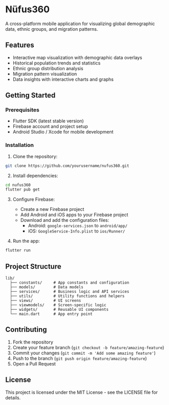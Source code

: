 # Nüfus360

A cross-platform mobile application for visualizing global demographic data, ethnic groups, and migration patterns.

## Features

- Interactive map visualization with demographic data overlays
- Historical population trends and statistics
- Ethnic group distribution analysis
- Migration pattern visualization
- Data insights with interactive charts and graphs

## Getting Started

### Prerequisites

- Flutter SDK (latest stable version)
- Firebase account and project setup
- Android Studio / Xcode for mobile development

### Installation

1. Clone the repository:
```bash
git clone https://github.com/yourusername/nufus360.git
```

2. Install dependencies:
```bash
cd nufus360
flutter pub get
```

3. Configure Firebase:
   - Create a new Firebase project
   - Add Android and iOS apps to your Firebase project
   - Download and add the configuration files:
     - Android: `google-services.json` to `android/app/`
     - iOS: `GoogleService-Info.plist` to `ios/Runner/`

4. Run the app:
```bash
flutter run
```

## Project Structure

```
lib/
  ├── constants/     # App constants and configuration
  ├── models/        # Data models
  ├── services/      # Business logic and API services
  ├── utils/         # Utility functions and helpers
  ├── views/         # UI screens
  ├── viewmodels/    # Screen-specific logic
  ├── widgets/       # Reusable UI components
  └── main.dart      # App entry point
```

## Contributing

1. Fork the repository
2. Create your feature branch (`git checkout -b feature/amazing-feature`)
3. Commit your changes (`git commit -m 'Add some amazing feature'`)
4. Push to the branch (`git push origin feature/amazing-feature`)
5. Open a Pull Request

## License

This project is licensed under the MIT License - see the LICENSE file for details.
